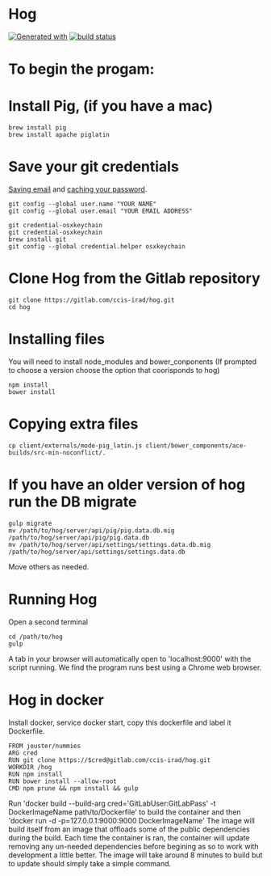 # Hog
[![Generated with](https://img.shields.io/badge/generated%20with-bangular-blue.svg?style=flat-square)](https://github.com/42Zavattas/generator-bangular)
[![build status](https://gitlab.com/ccis-irad/hog/badges/development/build.svg?style=flat-square)](https://gitlab.com/ccis-irad/hog/commits/development)

# To begin the progam:

# Install Pig, (if you have a mac)
```
brew install pig
brew install apache piglatin
```

# Save your git credentials
[Saving email](https://help.github.com/articles/set-up-git/) and [caching your
password](https://help.github.com/articles/caching-your-github-password-in-git/).
```
git config --global user.name "YOUR NAME"
git config --global user.email "YOUR EMAIL ADDRESS"

git credential-osxkeychain
git credential-osxkeychain
brew install git
git config --global credential.helper osxkeychain
```
# Clone Hog from the Gitlab repository
```
git clone https://gitlab.com/ccis-irad/hog.git
cd hog
```

# Installing files
You will need to install node_modules and bower_conponents
(If prompted to choose a version choose the option that coorisponds to hog)
```
npm install
bower install
```

# Copying extra files
```
cp client/externals/mode-pig_latin.js client/bower_components/ace-builds/src-min-noconflict/.
```
# If you have an older version of hog run the DB migrate
```
gulp migrate
mv /path/to/hog/server/api/pig/pig.data.db.mig /path/to/hog/server/api/pig/pig.data.db
mv /path/to/hog/server/api/settings/settings.data.db.mig /path/to/hog/server/api/settings/settings.data.db
```
Move others as needed.


# Running Hog
Open a second terminal
```
cd /path/to/hog
gulp
```
A tab in your browser will automatically open to 'localhost:9000' with the script
running. We find the program runs best using a Chrome web browser.

# Hog in docker
Install docker, service docker start, copy this dockerfile and label it Dockerfile.
```
FROM jouster/nummies
ARG cred
RUN git clone https://$cred@gitlab.com/ccis-irad/hog.git
WORKDIR /hog
RUN npm install
RUN bower install --allow-root
CMD npm prune && npm install && gulp
```
Run 'docker build --build-arg cred='GitLabUser:GitLabPass' -t DockerImageName path/to/Dockerfile' to build the container and then 'docker run -d -p=127.0.0.1:9000:9000 DockerImageName'
The image will build itself from an image that offloads some of the public dependencies during the build. Each time the container is ran, the container will 
update removing any un-needed dependencies before begining as so to work with development a little better. The image will take around 8 minutes to build but to update should simply take 
a simple command.
